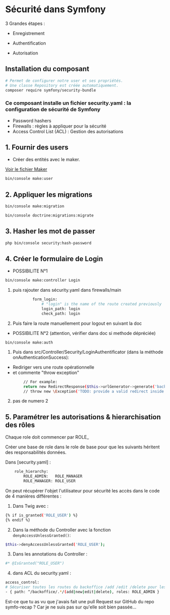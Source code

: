 # Sécurité dans Symfony

3 Grandes étapes :

- Enregistrement

- Authentification

- Autorisation


## Installation du composant

```sh
# Permet de configurer notre user et ses propriétés.
# Une classe Repository est créée automatiquement.
composer require symfony/security-bundle
```

### Ce composant installe un fichier security.yaml : la configuration de sécurité de Symfony
- Password hashers
- Firewalls : règles à appliquer pour la sécurité
- Access Control List (ACL) : Gestion des autorisations

## 1. Fournir des users

- Créer des entités avec le maker.

[Voir le fichier Maker](symfony/maker.md)

```sh
bin/console make:user
```
## 2. Appliquer les migrations

```sh
bin/console make:migration

bin/console doctrine:migrations:migrate
```

## 3. Hasher les mot de passer

```sh
php bin/console security:hash-password
```

## 4. Créer le formulaire de Login
 
 - POSSIBILITE N°1

```sh
bin/console make:controller Login
```
1. puis rajouter dans sécurity.yaml dans firewalls/main
```sh
            form_login:
                # "login" is the name of the route created previously
                login_path: login
                check_path: login
```
2. Puis faire la route manuellement pour logout en suivant la doc

- POSSIBILITE N°2 (attention, vérifier dans doc si methode dépréciée)

```
bin/console make:auth
```
1. Puis dans src/Controller/Security/LoginAuthentificator (dans la méthode onAuthenticationSuccess):

- Rediriger vers une route opérationnelle 
- et commente "throw exception"

```sh
        // For example:
        return new RedirectResponse($this->urlGenerator->generate('backoffice_movie_browse'));
        // throw new \Exception('TODO: provide a valid redirect inside '.__FILE__);
```
2. pas de numero 2

## 5. Paramétrer les autorisations & hierarchisation des rôles

Chaque role doit commencer par ROLE_

Créer une base de role dans le role de base pour que les suivants héritent des responsabilités données.

Dans [security.yaml] :
```sh
    role_hierarchy:
        ROLE_ADMIN:   ROLE_MANAGER
        ROLE_MANAGER: ROLE_USER
```

On peut récupérer l'objet l'utilisateur pour sécurité les accès dans le code de 4 manières différentes :

1. Dans Twig avec :

```sh
{% if is_granted('ROLE_USER') %}
{% endif %}
```

2. Dans la méthode du Controller avec la fonction `denyAccessUnlessGranted()`:
```sh
$this->denyAccessUnlessGranted('ROLE_USER');
```

3. Dans les annotations du Controller :
```sh
#* @IsGranted("ROLE_USER")
```
4. dans ACL du security.yaml :

```sh
access_control:
# Sécuriser toutes les routes du backoffice /add /edit /delete pour les admin
- { path: ^/backoffice/.*/(add|new|edit|delete), roles: ROLE_ADMIN }
```

Est-ce que tu as vu que j'avais fait une pull Request sur GitHub du repo symfo-recap ? Car je ne suis pas sur qu'elle soit bien passée...